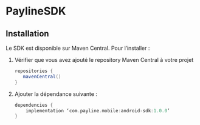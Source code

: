 # PaylineSDK

## Installation

Le SDK est disponible sur Maven Central. Pour l’installer :

1. Vérifier que vous avez ajouté le repository Maven Central à votre projet
    ```groovy
    repositories {
       mavenCentral()
    }
    ```
1. Ajouter la dépendance suivante :
    ```groovy
    dependencies {
        implementation ‘com.payline.mobile:android-sdk:1.0.0’
    }
    ```